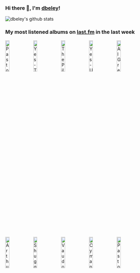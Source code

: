 ### Hi there 👋, I'm [dbeley](https://dbeley.ovh/en)!

![dbeley's github stats](https://github-readme-stats.vercel.app/api?username=dbeley)

### My most listened albums on [last.fm](https://www.last.fm/user/d_beley) in the last week

[<img src='https://lastfm.freetls.fastly.net/i/u/300x300/c80d8940a81cb9a30ea2a7df46910475.jpg' width='16%' height='16%' alt='Pastor T.L. Barrett and The Youth for Christ Choir - I Shall Wear A Crown'>](https://www.last.fm/music/pastor%2bt.l.%2bbarrett%2band%2bthe%2byouth%2bfor%2bchrist%2bchoir/i%2bshall%2bwear%2ba%2bcrown)&nbsp;
[<img src='https://lastfm.freetls.fastly.net/i/u/300x300/d33cb26fc52c4601c6b617bbd9d32d41.png' width='16%' height='16%' alt='Yes - Talk'>](https://www.last.fm/music/yes/talk)&nbsp;
[<img src='https://lastfm.freetls.fastly.net/i/u/300x300/7c3be722017f55953ed8271068cd7f4b.jpg' width='16%' height='16%' alt='The Pillows - FLCL (Original Soundtrack)'>](https://www.last.fm/music/the%2bpillows/flcl%2b%2528original%2bsoundtrack%2529)&nbsp;
[<img src='https://lastfm.freetls.fastly.net/i/u/300x300/2e83ed0325e844c0c431b5170607b3b6.png' width='16%' height='16%' alt='Yes - Union'>](https://www.last.fm/music/yes/union)&nbsp;
[<img src='https://lastfm.freetls.fastly.net/i/u/300x300/4865b861a94d41a5bd38b1b78373e4eb.jpg' width='16%' height='16%' alt='Al Green - Gets Next to You'>](https://www.last.fm/music/al%2bgreen/gets%2bnext%2bto%2byou)&nbsp;
<br>
[<img src='https://lastfm.freetls.fastly.net/i/u/300x300/b36a65a78aa0d0b27cb8c83b2e5cd4e6.png' width='16%' height='16%' alt='Arthur Russell - World of Echo'>](https://www.last.fm/music/arthur%2brussell/world%2bof%2becho)&nbsp;
[<img src='https://lastfm.freetls.fastly.net/i/u/300x300/a2809561ea7217d6ba769ae8c749af3b.jpg' width='16%' height='16%' alt='Shuggie Otis - Inspiration Information'>](https://www.last.fm/music/shuggie%2botis/inspiration%2binformation)&nbsp;
[<img src='https://lastfm.freetls.fastly.net/i/u/300x300/70932823fe9b1f28a8f483d59ec73b99.png' width='16%' height='16%' alt='Vaudou Game - Noussin'>](https://www.last.fm/music/vaudou%2bgame/noussin)&nbsp;
[<img src='https://lastfm.freetls.fastly.net/i/u/300x300/95e9637d13644200c2ba3706f49a0a16.jpg' width='16%' height='16%' alt='Cymande - Cymande'>](https://www.last.fm/music/cymande/cymande)&nbsp;
[<img src='https://lastfm.freetls.fastly.net/i/u/300x300/8e5ec56f1476ba777496b19c1edd45b5.jpg' width='16%' height='16%' alt='Pastor T.L. Barrett and The Youth for Christ Choir - Do Not Pass Me By Vol. II'>](https://www.last.fm/music/pastor%2bt.l.%2bbarrett%2band%2bthe%2byouth%2bfor%2bchrist%2bchoir/do%2bnot%2bpass%2bme%2bby%2bvol.%2bii)&nbsp;
<br>
